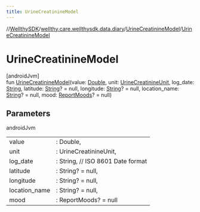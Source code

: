```yaml
---
title: UrineCreatinineModel
---
```

//[WellthySDK](../../../index.html)/[wellthy.care.wellthysdk.data.diary](../index.html)/[UrineCreatinineModel](index.html)/[UrineCreatinineModel](-urine-creatinine-model.html)



# UrineCreatinineModel



[androidJvm]\
fun [UrineCreatinineModel](-urine-creatinine-model.html)(value: [Double](https://kotlinlang.org/api/latest/jvm/stdlib/kotlin/-double/index.html), unit: [UrineCreatinineUnit](../-urine-creatinine-unit/index.html), log_date: [String](https://kotlinlang.org/api/latest/jvm/stdlib/kotlin/-string/index.html), latitude: [String](https://kotlinlang.org/api/latest/jvm/stdlib/kotlin/-string/index.html)? = null, longitude: [String](https://kotlinlang.org/api/latest/jvm/stdlib/kotlin/-string/index.html)? = null, location_name: [String](https://kotlinlang.org/api/latest/jvm/stdlib/kotlin/-string/index.html)? = null, mood: [ReportMoods](../-report-moods/index.html)? = null)



## Parameters


androidJvm

| | |
|---|---|
| value | : Double, |
| unit | : UrineCreatinineUnit, |
| log_date | : String, // ISO 8601 Date format |
| latitude | : String? = null, |
| longitude | : String? = null, |
| location_name | : String? = null, |
| mood | : ReportMoods? = null |




